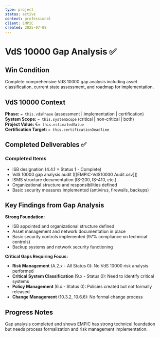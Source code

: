 ```yaml
---
type: project
status: active
context: professional
client: EMPIC
created: 2025-07-08
---
```



# VdS 10000 Gap Analysis ✅

## Win Condition
Complete comprehensive VdS 10000 gap analysis including asset classification, current state assessment, and roadmap for implementation.

## VdS 10000 Context
**Phase:** `= this.vdsPhase` (assessment | implementation | certification)  
**System Scope:** `= this.systemScope` (critical | non-critical | both)  
**Project Value:** €`= this.estimatedValue`  
**Certification Target:** `= this.certificationDeadline`

## Completed Deliverables ✅
### Completed Items
- ISB designation (4.4.1 = Status 1 - Complete)
- VdS 10000 gap analysis audit ([[EMPIC-VdS10000 Audit.csv]])
- ISMS structure documentation (IS-200, IS-410, etc.)
- Organizational structure and responsibilities defined
- Basic security measures implemented (antivirus, firewalls, backups)

## Key Findings from Gap Analysis
**Strong Foundation:**
- ISB appointed and organizational structure defined
- Asset management and network documentation in place
- Basic security controls implemented (97% compliance on technical controls)
- Backup systems and network security functioning

**Critical Gaps Requiring Focus:**
- **Risk Management** (A.2.x - All Status 0): No VdS 10000 risk analysis performed
- **Critical System Classification** (9.x - Status 0): Need to identify critical systems
- **Policy Management** (6.x - Status 0): Policies created but not formally released
- **Change Management** (10.3.2, 10.6.6): No formal change process

## Progress Notes
Gap analysis completed and shows EMPIC has strong technical foundation but needs process formalization and risk management implementation.


